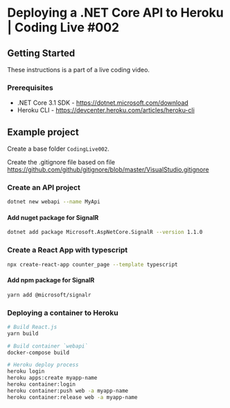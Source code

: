 # Deploying a .NET Core API to Heroku | Coding Live #002

## Getting Started

These instructions is a part of a live coding video.

### Prerequisites

- .NET Core 3.1 SDK - https://dotnet.microsoft.com/download
- Heroku CLI - https://devcenter.heroku.com/articles/heroku-cli

## Example project

Create a base folder `CodingLive002`.

Create the .gitignore file based on file https://github.com/github/gitignore/blob/master/VisualStudio.gitignore

### Create an API project

```bash
dotnet new webapi --name MyApi
```

#### Add nuget package for SignalR

```bash
dotnet add package Microsoft.AspNetCore.SignalR --version 1.1.0
```

### Create a React App with typescript

```bash
npx create-react-app counter_page --template typescript
```

#### Add npm package for SignalR

```bash
yarn add @microsoft/signalr
```

### Deploying a container to Heroku

```bash
# Build React.js
yarn build

# Build container `webapi`
docker-compose build

# Heroku deploy process
heroku login
heroku apps:create myapp-name
heroku container:login
heroku container:push web -a myapp-name
heroku container:release web -a myapp-name
```